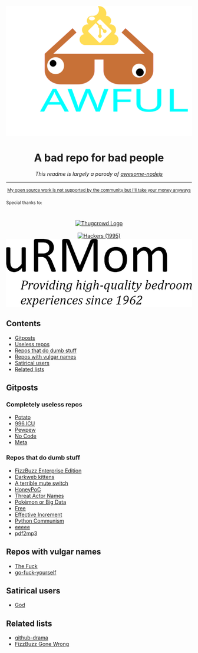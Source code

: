![bad memes](memes/awesome-logo-opt.svg)
<h1 align="center">
 A bad repo for bad people
</h1>
<p align="center">
 <i>This readme is largely a parody of <a href="https://github.com/sindresorhus/awesome-nodejs/blob/main/readme.md">awesome-nodejs</a></i><br>
</p>
<hr>
<p align="center">
			<sup>
 <a href="https://github.com/sponsors/Plazmaz">My open source work is not supported by the community but I'll take your money anyways</a>
			</sup>
</p>		
<sup>Special thanks to:</sup>
<div align="center">
		<br>
		<br>
  <a href="https://thugcrowd.com/">
    <img src=https://user-images.githubusercontent.com/1331014/149825656-526aab0a-f7d0-41ca-aa91-dbddf8f7618c.png alt="Thugcrowd Logo" width=512/>
  </a>
		<br>
		<br>
  <a href="https://en.wikipedia.org/wiki/Hackers_(film)">
  <img src=https://user-images.githubusercontent.com/1331014/149826629-a419fb19-a9ce-4e19-b297-ba7c7881a0f6.png alt="Hackers (1995)" width=512>
 </a>
  <a href="#lol">
    <img src=memes/urMom.png alt="Your Mom" width=512>
 </a>
</div>

## Contents

- [Gitposts](#gitposts)
 - [Useless repos](#completely-useless-repos)
 - [Repos that do dumb stuff](#repos-that-do-dumb-stuff)
- [Repos with vulgar names](#repos-with-vulgar-names)
- [Satirical users](#dumb-users)
- [Related lists](#related-lists)

## Gitposts
### Completely useless repos
- [Potato](https://github.com/drtshock/Potato)
- [996.ICU](https://github.com/996icu/996.ICU)
- [Pewpew](https://github.com/hrbrmstr/pewpew)
- [No Code](https://github.com/kelseyhightower/nocode)
- [Meta](/README.md)
### Repos that do dumb stuff
- [FizzBuzz Enterprise Edition](https://github.com/EnterpriseQualityCoding/FizzBuzzEnterpriseEdition)
- [Darkweb kittens](https://github.com/alexhaydock/DarkwebKittens)
- [A terrible mute switch](https://github.com/EelisRouvinen/mute-switch)
- [HoneyPoC](https://github.com/ZephrFish/CVE-2020-1350_HoneyPoC)
- [Threat Actor Names](https://github.com/Plazmaz/threat-actor-names)
- [Pokémon or Big Data](https://github.com/pixelastic/pokemonorbigdata)
- [Free](https://github.com/adam-mcdaniel/free)
- [Effective Increment](https://github.com/anikait1/EffectiveIncrement)
- [Python Communism](https://github.com/jokteur/python_communism)
- [eeeee](https://github.com/eeeeeeeeeeeeeeeeeeeeeeeeeeeeeeee/eeeeeeeeeeeeeeeeeeeeeeeeeeeeeeeeeeeeeeeeeeeeeeeeeeeeeeeeeeeeeeeeeeeeeeeeeeeeeeeeeeeeeeeeeeeeeeeeeeee/blob/eeeeeeeeeeeeeeeeeeeeeeee/eee.c)
- [pdf2mp3](https://github.com/xen0bit/pdf2mp3)


## Repos with vulgar names
- [The Fuck](https://github.com/nvbn/thefuck)
- [go-fuck-yourself](https://github.com/adamryman/go-fuck-yourself)

## Satirical users
- [God](https://github.com/god)

## Related lists
- [github-drama](https://github.com/nikolas/github-drama/)
- [FizzBuzz Gone Wrong](https://github.com/chunfeilung/fizzbuzz)
